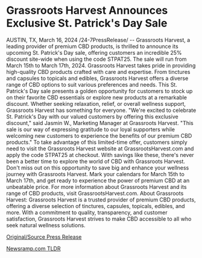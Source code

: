 # Grassroots Harvest Announces Exclusive St. Patrick's Day Sale

AUSTIN, TX, March 16, 2024 /24-7PressRelease/ -- Grassroots Harvest, a leading provider of premium CBD products, is thrilled to announce its upcoming St. Patrick's Day sale, offering customers an incredible 25% discount site-wide when using the code STPAT25. The sale will run from March 15th to March 17th, 2024.  Grassroots Harvest takes pride in providing high-quality CBD products crafted with care and expertise. From tinctures and capsules to topicals and edibles, Grassroots Harvest offers a diverse range of CBD options to suit various preferences and needs.  This St. Patrick's Day sale presents a golden opportunity for customers to stock up on their favorite CBD essentials or explore new products at a remarkable discount. Whether seeking relaxation, relief, or overall wellness support, Grassroots Harvest has something for everyone.  "We're excited to celebrate St. Patrick's Day with our valued customers by offering this exclusive discount," said Jasmin W., Marketing Manager at Grassroots Harvest. "This sale is our way of expressing gratitude to our loyal supporters while welcoming new customers to experience the benefits of our premium CBD products."  To take advantage of this limited-time offer, customers simply need to visit the Grassroots Harvest website at GrassrootsHarvest.com and apply the code STPAT25 at checkout. With savings like these, there's never been a better time to explore the world of CBD with Grassroots Harvest.  Don't miss out on this opportunity to save big and enhance your wellness journey with Grassroots Harvest. Mark your calendars for March 15th to March 17th, and get ready to experience the power of premium CBD at an unbeatable price.  For more information about Grassroots Harvest and its range of CBD products, visit GrassrootsHarvest.com.  About Grassroots Harvest: Grassroots Harvest is a trusted provider of premium CBD products, offering a diverse selection of tinctures, capsules, topicals, edibles, and more. With a commitment to quality, transparency, and customer satisfaction, Grassroots Harvest strives to make CBD accessible to all who seek natural wellness solutions. 

[Original/Source Press Release](https://www.24-7pressrelease.com/press-release/509271/grassroots-harvest-announces-exclusive-st-patricks-day-sale) 

[Newsramp.com TLDR](https://newsramp.com/None) 